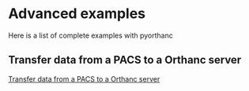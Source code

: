 # Advanced examples 

Here is a list of complete examples with pyorthanc

## Transfer data from a PACS to a Orthanc server

[Transfer data from a PACS to a Orthanc server](https://github.com/ylemarechal/dicom-transfer)   

